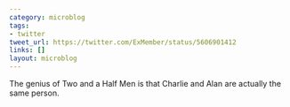 ```yaml
---
category: microblog
tags:
- twitter
tweet_url: https://twitter.com/ExMember/status/5606901412
links: []
layout: microblog
---
```

The genius of Two and a Half Men is that Charlie and Alan are actually the same person.
